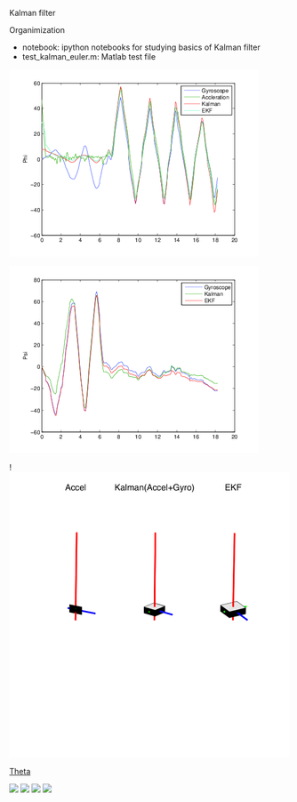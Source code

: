 Kalman filter

Organimization

- notebook: ipython notebooks for studying basics of Kalman filter
- test_kalman_euler.m: Matlab test file

![Phi](fig/figPhonePhi.png)

![Psi](fig/figPhonePsi.png)

!![Pose estimation of a smart-phone](fig/figPhone15.png)

[Theta](fig/figPhoneTheta.png)

![](figPhone10.png)
![](figPhone30.png)
![](figPhone50.png)
![](figPhone70.png)


